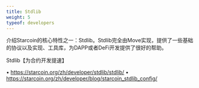 ```yaml
---
title: Stdlib
weight: 5
typeof: developers
---
```


介绍Starcoin的核心特性之一：Stdlib。Stdlib完全由Move实现，提供了一些基础的协议以及实现、工具库，为DAPP或者DeFi开发提供了很好的帮助。

<!--more-->

Stdlib【为合约开发提速】

• https://starcoin.org/zh/developer/stdlib/stdlib/
• https://starcoin.org/zh/developer/blog/starcoin_stdlib_config/